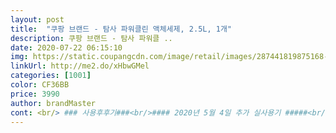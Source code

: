 ```yaml
---
layout: post 
title:  "쿠팡 브랜드 - 탐사 파워클린 액체세제, 2.5L, 1개" 
description: 쿠팡 브랜드 - 탐사 파워클 ..
date: 2020-07-22 06:15:10 
img: https://static.coupangcdn.com/image/retail/images/287441819875168-0ce52c32-8ffe-43a1-bddf-6d9f047efb0c.jpg 
linkUrl: http://me2.do/xHbwGMel 
categories: [1001] 
color: CF36BB 
price: 3990 
author: brandMaster 
cont: <br/> ### 사용후후기###<br/>#### 2020년 5월 4일 추가 실사용기 #####<br/>(이부분은 제품 점도를 지금보다 좀더 묽게 해주셨으면 좋겠다.<br/><br/>3리터짤  퍼시리  쓰고있어서인지 매우 가볍게<br/><br/> 가 가 가 가.<br/>.<br/> 가아격이<br/> 세제통에  맞장뜰만한 세제  색상또한 뜨아ㅏㅏ<br/> 세제통이  이렇게나  이뻐도되는거임?<br/> 포장하시는분들  진심  세계1위 능력자<br/>가성비 좋은제품으로 인정.<br/>^^<br/>가성비에 중점을 둔 대용량벌크 pb상품이긴 하지만 흘림방지 캡하나라도 넣어주어 새로운 통에 돌려가며 쓸수있도록 넣어주는 센스를 다음 구매때 기대해본다.<br/><br/>가족 모두가 기존 유명 그 제품들보다 기분좋고 거슬리지 않은 향이라고 함.<br/><br/>개취겠지만  향이  좋은편이고  대부분의  파랑색  액체세제들의<br/>거품양이 너무 적게 나서 사용량을 늘리기도 했어요<br/>거품이 잘 나는 세제 위주로 사용하다보니<br/> 
---
```

 